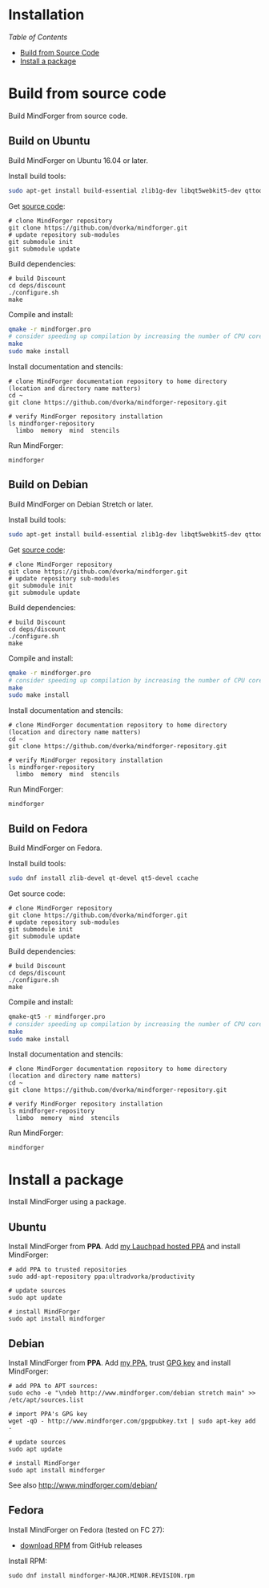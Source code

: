 # Installation <!-- Metadata: type: Outline; tags: basics; created: 2018-03-20 16:19:07; reads: 280; read: 2018-05-29 11:38:35; revision: 280; modified: 2018-05-29 11:38:35; importance: 0/5; urgency: 0/5; -->

*Table of Contents*

* [Build from Source Code](#build-from-source-code)
* [Install a package](#install-package)
# Build from source code <!-- Metadata: type: Note; created: 2018-03-20 16:19:07; reads: 22; read: 2018-04-25 17:11:28; revision: 2; modified: 2018-04-25 17:11:28; -->
Build MindForger from source code.
## Build on Ubuntu <!-- Metadata: type: Note; created: 2018-03-20 16:19:07; reads: 73; read: 2018-05-17 09:45:38; revision: 39; modified: 2018-05-17 09:45:38; -->
Build MindForger on Ubuntu 16.04 or later.

Install build tools:

```sh
sudo apt-get install build-essential zlib1g-dev libqt5webkit5-dev qttools5-dev-tools qt5-default ccache
```

Get [source code](https://github.com/dvorka/mindforger):

```
# clone MindForger repository
git clone https://github.com/dvorka/mindforger.git
# update repository sub-modules
git submodule init
git submodule update
```

Build dependencies:

```
# build Discount
cd deps/discount
./configure.sh
make
```

Compile and install:

```sh
qmake -r mindforger.pro
# consider speeding up compilation by increasing the number of CPU cores to use e.g. make -j8
make
sudo make install
```

Install documentation and stencils:

```
# clone MindForger documentation repository to home directory (location and directory name matters)
cd ~
git clone https://github.com/dvorka/mindforger-repository.git

# verify MindForger repository installation
ls mindforger-repository
  limbo  memory  mind  stencils
```

Run MindForger:

```
mindforger
```
## Build on Debian <!-- Metadata: type: Note; created: 2018-04-25 17:18:23; reads: 42; read: 2018-05-17 09:46:11; revision: 11; modified: 2018-05-17 09:46:11; -->
Build MindForger on Debian Stretch or later.

Install build tools:

```sh
sudo apt-get install build-essential zlib1g-dev libqt5webkit5-dev qttools5-dev-tools qt5-default ccache
```

Get [source code](https://github.com/dvorka/mindforger):

```
# clone MindForger repository
git clone https://github.com/dvorka/mindforger.git
# update repository sub-modules
git submodule init
git submodule update
```

Build dependencies:

```
# build Discount
cd deps/discount
./configure.sh
make
```

Compile and install:

```sh
qmake -r mindforger.pro
# consider speeding up compilation by increasing the number of CPU cores to use e.g. make -j8
make
sudo make install
```

Install documentation and stencils:

```
# clone MindForger documentation repository to home directory (location and directory name matters)
cd ~
git clone https://github.com/dvorka/mindforger-repository.git

# verify MindForger repository installation
ls mindforger-repository
  limbo  memory  mind  stencils
```

Run MindForger:

```
mindforger
```
## Build on Fedora <!-- Metadata: type: Note; created: 2018-04-26 09:04:14; reads: 30; read: 2018-05-17 09:46:43; revision: 11; modified: 2018-05-17 09:46:43; -->
Build MindForger on Fedora.

Install build tools:

```sh
sudo dnf install zlib-devel qt-devel qt5-devel ccache
```

Get source code:

```
# clone MindForger repository
git clone https://github.com/dvorka/mindforger.git
# update repository sub-modules                                            
git submodule init
git submodule update
```

Build dependencies:

```
# build Discount
cd deps/discount
./configure.sh
make
```

Compile and install:

```sh
qmake-qt5 -r mindforger.pro
# consider speeding up compilation by increasing the number of CPU cores to use e.g. make -j8
make
sudo make install
```

Install documentation and stencils:

```
# clone MindForger documentation repository to home directory (location and directory name matters)
cd ~
git clone https://github.com/dvorka/mindforger-repository.git

# verify MindForger repository installation
ls mindforger-repository
  limbo  memory  mind  stencils
```

Run MindForger:

```
mindforger
```
# Install a package <!-- Metadata: type: Note; created: 2018-04-24 14:32:49; reads: 14; read: 2018-05-29 11:38:26; revision: 6; modified: 2018-05-29 11:38:26; -->
Install MindForger using a package.
## Ubuntu <!-- Metadata: type: Note; created: 2018-04-23 20:47:41; reads: 44; read: 2018-05-17 09:46:57; revision: 20; modified: 2018-05-17 09:46:57; -->
Install MindForger from **PPA**.
Add [my Lauchpad hosted PPA](https://launchpad.net/~ultradvorka/+archive/ubuntu/productivity) and install MindForger:

```
# add PPA to trusted repositories
sudo add-apt-repository ppa:ultradvorka/productivity

# update sources
sudo apt update

# install MindForger
sudo apt install mindforger
```
## Debian <!-- Metadata: type: Note; created: 2018-04-25 17:04:57; reads: 27; read: 2018-05-17 09:47:13; revision: 16; modified: 2018-05-17 09:47:13; -->
Install MindForger from **PPA**.
Add [my PPA](http://www.mindforger.com/debian), trust [GPG key](http://www.mindforger.com/gpgpubkey.txt) and 
install MindForger:

```
# add PPA to APT sources:
sudo echo -e "\ndeb http://www.mindforger.com/debian stretch main" >> /etc/apt/sources.list

# import PPA's GPG key
wget -qO - http://www.mindforger.com/gpgpubkey.txt | sudo apt-key add -

# update sources
sudo apt update

# install MindForger
sudo apt install mindforger
```

See also http://www.mindforger.com/debian/
## Fedora <!-- Metadata: type: Note; created: 2018-04-25 19:50:19; reads: 24; read: 2018-05-17 09:47:19; revision: 19; modified: 2018-05-17 09:47:19; -->
Install MindForger on Fedora (tested on FC 27):

* [download RPM](https://github.com/dvorka/mindforger/releases) from GitHub releases

Install RPM:

```
sudo dnf install mindforger-MAJOR.MINOR.REVISION.rpm
```

